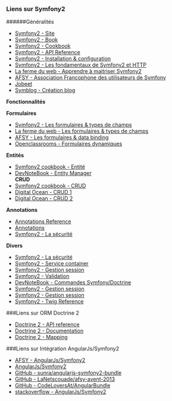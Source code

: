 ### Liens sur Symfony2

######Généralités
- [Symfony2 - Site](http://symfony.com/)
- [Symfony2 - Book](http://symfony.com/doc/current/book/index.html)
- [Symfony2 - Cookbook](http://symfony.com/doc/current/cookbook/index.html)
- [Symfony2 - API Reference](http://api.symfony.com/2.6/index.html)
- [Symfony2 - Installation & configuration](http://symfony.com/fr/doc/current/book/installation.html)
- [Symfony2 - Les fondamentaux de Symfony2 et HTTP](http://symfony.com/fr/doc/current/book/http_fundamentals.html)
- [La ferme du web - Apprendre à maitriser Symfony2](http://www.lafermeduweb.net/tutorial/symfony2-apprendre-a-maitriser-le-framework-symfony-2-47.html)
- [AFSY - Association Francophone des utilisateurs de Symfony](http://afsy.fr/)
- [Jobeet](http://jobeet.thuau.fr/)
- [Symblog - Création blog](http://keiruaprod.fr/symblog-fr/)

**Fonctionnalités**

**Formulaires**
- [Symfony2 - Les formulaires & types de champs](http://symfony.com/fr/doc/current/book/forms.html)
- [La ferme du web - Les formulaires & types de champs](http://www.lafermeduweb.net/tutorial/les-formulaires-dans-symfony2-p100.html)
- [AFSY - Les formulaires & data binding](http://afsy.fr/avent/2013/22-formulaires-Symfony2-et-data-binding)
- [Openclassrooms - Formulaires dynamiques](http://openclassrooms.com/forum/sujet/symfony-formulaire-dynamique-cadeau)

**Entités**
- [Symfony2 cookbook - Entité](http://symfony.com/fr/doc/current/cookbook/doctrine/reverse_engineering.html)
- [DevNoteBook - Entity Manager](http://devnotebook.fr/index.php/Informatique/Web/PHP/Symfony/L-EntityManager-de-Doctrine-pour-Symfony)  
**CRUD**
- [Symfony2 cookbook - CRUD](http://symfony.com/fr/doc/current/bundles/SensioGeneratorBundle/commands/generate_doctrine_crud.html)
- [Digital Ocean - CRUD 1](https://www.digitalocean.com/community/tutorials/how-to-use-symfony2-to-perform-crud-operations-on-a-vps-part-1)
- [Digital Ocean - CRUD 2](https://www.digitalocean.com/community/tutorials/how-to-use-symfony2-to-perform-crud-operations-on-a-vps-part-2) 

**Annotations**
- [Annotations Reference](http://guidella.free.fr/General/symfony2AnnotationsReference.html)
- [Annotations](http://doctrine-common.readthedocs.org/en/latest/reference/annotations.html)
- [Symfony2 - La sécurité](http://symfony.com/fr/doc/current/book/security.html)  

**Divers**
- [Symfony2 - La sécurité](http://symfony.com/fr/doc/current/book/security.html)
- [Symfony2 - Service container](http://symfony.com/fr/doc/current/book/service_container.html)
- [Symfony2 - Gestion session](http://symfony.com/fr/doc/current/components/http_foundation/sessions.html)
- [Symfony2 - Validation](http://symfony.com/fr/doc/current/book/validation.html)
- [DevNoteBook - Commandes Symfony/Doctrine](http://symfony.com/fr/doc/current/components/http_foundation/sessions.html)
- [Symfony2 - Gestion session](http://symfony.com/fr/doc/current/components/http_foundation/sessions.html)
- [Symfony2 - Gestion session](http://symfony.com/fr/doc/current/components/http_foundation/sessions.html)
- [Symfony2 - Twig Reference](http://symfony.com/fr/doc/current/reference/forms/twig_reference.html)

###Liens sur ORM Doctrine 2
- [Doctrine 2 - API reference](https://github.com/doctrine/doctrine2/tree/master/lib/Doctrine/ORM)
- [Doctrine 2 - Documentation](http://doctrine-orm.readthedocs.org/en/latest/index.html)
- [Doctrine 2 - Mapping](http://doctrine-orm.readthedocs.org/en/latest/reference/association-mapping.html)

###Liens sur Intégration AngularJs/Symfony2
- [AFSY - AngularJs/Symfony2](http://afsy.fr/avent/2013/16-symfony-et-angularjs-tips)
- [AngularJs/Symfony2](https://medium.com/@llaine/operate-with-harmony-symfony2-angularjs-283b641d3b05)
- [GitHub - sunra/angularjs-symfony2-bundle](https://github.com/sunra/angularjs-symfony2-bundle)
- [GitHub - LaNetscouade/afsy-avent-2013](https://github.com/LaNetscouade/afsy-avent-2013)
- [GitHub - CodeLoversAt/AngularBundle](https://github.com/CodeLoversAt/AngularBundle)
- [stackoverflow - AngularJs/Symfony2](http://stackoverflow.com/questions/10834390/angularjs-on-a-symfony2-application)
